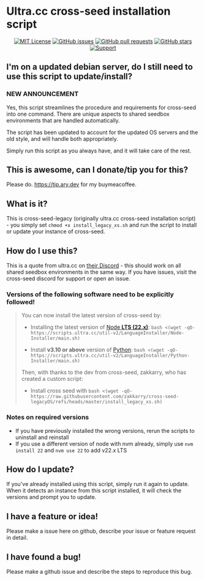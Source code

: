 # Ultra.cc cross-seed installation script

<div align="center">

[![MIT License](https://img.shields.io/badge/license-MIT-blue.svg)](https://opensource.org/licenses/MIT)
[![GitHub issues](https://img.shields.io/github/issues/zakkarry/ultraxs.svg)](https://github.com/zakkarry/ultraxs/issues)
[![GitHub pull requests](https://img.shields.io/github/issues-pr/zakkarry/ultraxs.svg)](https://github.com/zakkarry/ultraxs/pulls)
[![GitHub stars](https://img.shields.io/github/stars/zakkarry/ultraxs.svg)](https://github.com/zakkarry/ultraxs/stargazers)
[![Support](https://img.shields.io/badge/buy%20me-coffee-tan)](https://tip.ary.dev)

</div>

## I'm on a updated debian server, do I still need to use this script to update/install?

### NEW ANNOUNCEMENT

Yes, this script streamlines the procedure and requirements for cross-seed into one command. There are unique aspects to
shared seedbox environments that are handled automatically.

The script has been updated to account for the updated OS servers and the old style, and will handle both appropriately.

Simply run this script as you always have, and it will take care of the rest.

## This is awesome, can I donate/tip you for this?

Please do. https://tip.ary.dev for my buymeacoffee.

## What is it?

This is cross-seed-legacy (originally ultra.cc cross-seed installation script) - you simply set `chmod +x install_legacy_xs.sh`
and run the script to install or update your instance of cross-seed.

## How do I use this?

This is a quote from ultra.cc on [their Discord](https://discord.com/channels/427913240316477443/427914848702038026/1320729360700932190) - this should work on all shared seedbox environments in the same way. If you have issues, visit the
cross-seed discord for support or open an issue.

### Versions of the following software need to be explicitly followed!

> You can now install the latest version of cross-seed by:
>
> - Installing the latest version of [Node **LTS (22.x)**](https://docs.ultra.cc/books/unofficial-language-installers-3AK/page/install-nodejs): `bash <(wget -qO- https://scripts.ultra.cc/util-v2/LanguageInstaller/Node-Installer/main.sh)`
>
> - Install **v3.10 or above** version of [Python](https://docs.ultra.cc/books/unofficial-language-installers-3AK/page/install-python-using-pyenv): `bash <(wget -qO- https://scripts.ultra.cc/util-v2/LanguageInstaller/Python-Installer/main.sh)`
>
> Then, with thanks to the dev from cross-seed, zakkarry, who has created a custom script:
>
> - Install cross seed with `bash <(wget -qO- https://raw.githubusercontent.com/zakkarry/cross-seed-legacyOS/refs/heads/master/install_legacy_xs.sh)`

### Notes on required versions

- If you have previously installed the wrong versions, rerun the scripts to uninstall and reinstall
- If you use a different version of node with nvm already, simply use `nvm install 22` and `nvm use 22` to add v22.x LTS

## How do I update?

If you've already installed using this script, simply run it again to update.
When it detects an instance from this script installed, it will check the versions and prompt you to update.

## I have a feature or idea!

Please make a issue here on github, describe your issue or feature request in detail.

## I have found a bug!

Please make a github issue and describe the steps to reproduce this bug.
